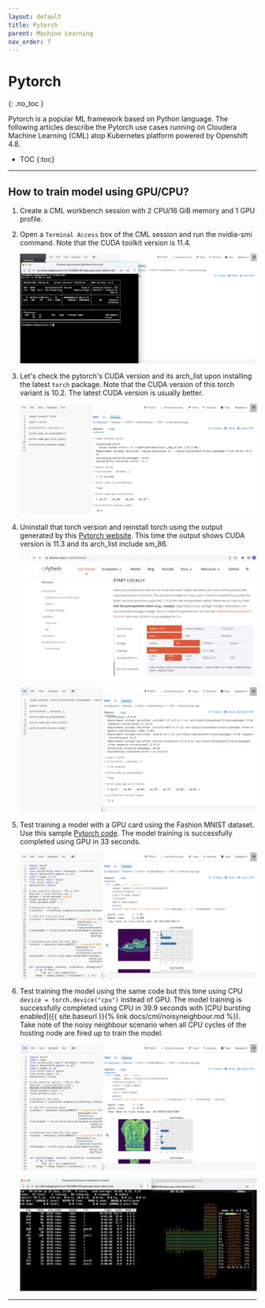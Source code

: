 ```yaml
---
layout: default
title: Pytorch
parent: Machine Learning
nav_order: 7
---
```


# Pytorch
{: .no_toc }

Pytorch is a popular ML framework based on Python language. The following articles describe the Pytorch use cases running on Cloudera Machine Learning (CML) atop Kubernetes platform powered by Openshift 4.8.

- TOC
{:toc}

---
## How to train model using GPU/CPU?

1. Create a CML workbench session with 2 CPU/16 GiB memory and 1 GPU profile. 
    
2. Open a `Terminal Access` box of the CML session and run the nvidia-smi command. Note that the CUDA toolkit version is 11.4.

    ![](../../assets/images/cml/pytorch1.png) 

3. Let's check the pytorch's CUDA version and its arch_list upon installing the latest `torch` package. Note that the CUDA version of this torch variant is 10.2. The latest CUDA version is usually better. 

    ![](../../assets/images/cml/pytorch2.png) 

4. Uninstall that torch version and reinstall torch using the output generated by this [Pytorch website](https://pytorch.org/get-started/locally/). This time the output shows CUDA version is 11.3 and its arch_list include sm_86.

    ![](../../assets/images/cml/pytorch3.png) 

    ![](../../assets/images/cml/pytorch4.png) 

5. Test training a model with a GPU card using the Fashion MNIST dataset. Use this sample [Pytorch code](https://github.com/dennislee22/machineLearning/blob/master/training_torch.py). The model training is successfully completed using GPU in 33 seconds.

    ![](../../assets/images/cml/pytorch5.png) 

6. Test training the model using the same code but this time using CPU `device = torch.device("cpu")` instead of GPU. The model training is successfully completed using CPU in 39.9 seconds with [CPU bursting enabled]({{ site.baseurl }}{% link docs/cml/noisyneighbour.md %}). Take note of the noisy neighbour scenario when all CPU cycles of the hosting node are fired up to train the model.

    ![](../../assets/images/cml/pytorch6.png) 
    
    ![](../../assets/images/cml/pytorch7.png)     

---